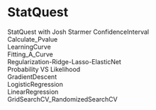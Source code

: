 # StatQuest
 StatQuest with Josh Starmer
ConfidenceInterval</br>
Calculate_Pvalue</br>
LearningCurve</br>
Fitting_A_Curve</br>
Regularization-Ridge-Lasso-ElasticNet</br>
Probability VS Likelihood</br>
GradientDescent</br>
LogisticRegression</br>
LinearRegression</br>
GridSearchCV_RandomizedSearchCV</br>
